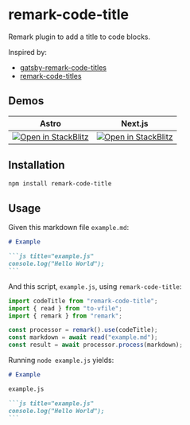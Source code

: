 # remark-code-title

Remark plugin to add a title to code blocks.

Inspired by:

- [gatsby-remark-code-titles](https://github.com/DSchau/gatsby-remark-code-titles)
- [remark-code-titles](https://github.com/mottox2/remark-code-titles)

## Demos

| Astro                                                                                                                                              | Next.js                                                                                                                                            |
| -------------------------------------------------------------------------------------------------------------------------------------------------- | -------------------------------------------------------------------------------------------------------------------------------------------------- |
| [ ![ Open in StackBlitz ](https://developer.stackblitz.com/img/open_in_stackblitz.svg) ](https://stackblitz.com/edit/github-ahmnpb?file=README.md) | [ ![ Open in StackBlitz ](https://developer.stackblitz.com/img/open_in_stackblitz.svg) ](https://stackblitz.com/edit/github-sf5q11?file=README.md) |

## Installation

```bash
npm install remark-code-title
```

## Usage

Given this markdown file `example.md`:

````markdown
# Example

```js title="example.js"
console.log("Hello World");
```
````

And this script, `example.js`, using `remark-code-title`:

```js
import codeTitle from "remark-code-title";
import { read } from "to-vfile";
import { remark } from "remark";

const processor = remark().use(codeTitle);
const markdown = await read("example.md");
const result = await processor.process(markdown);
```

Running `node example.js` yields:

````markdown
# Example

example.js

```js title="example.js"
console.log("Hello World");
```
````
